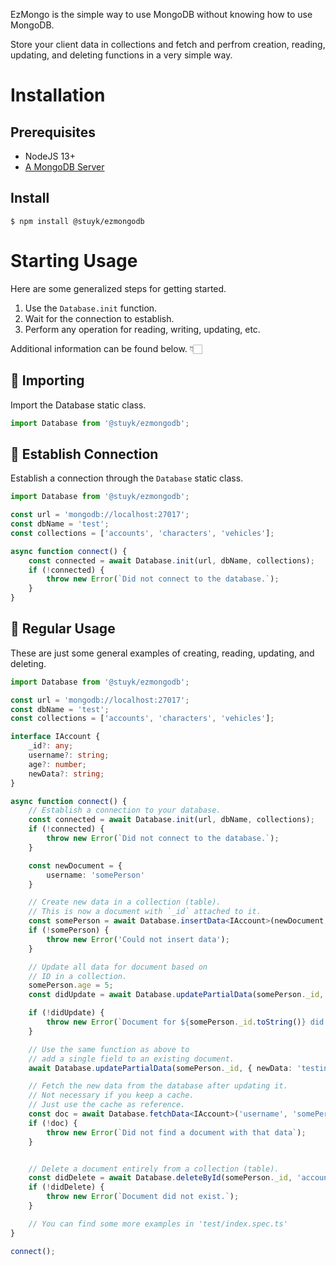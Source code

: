 EzMongo is the simple way to use MongoDB without knowing how to use MongoDB.

Store your client data in collections and fetch and perfrom creation, reading, updating, and deleting functions in a very simple way.

# Installation

## Prerequisites

-   NodeJS 13+
-   [A MongoDB Server](https://www.mongodb.com/try/download/community)

## Install

```
$ npm install @stuyk/ezmongodb
```

# Starting Usage

Here are some generalized steps for getting started.

1. Use the `Database.init` function.
2. Wait for the connection to establish.
3. Perform any operation for reading, writing, updating, etc.

Additional information can be found below. 👇🏻

## 🔽 Importing

Import the Database static class.

```js
import Database from '@stuyk/ezmongodb';
```

## 🔗 Establish Connection

Establish a connection through the `Database` static class.

```js
import Database from '@stuyk/ezmongodb';

const url = 'mongodb://localhost:27017';
const dbName = 'test';
const collections = ['accounts', 'characters', 'vehicles'];

async function connect() {
    const connected = await Database.init(url, dbName, collections);
    if (!connected) {
        throw new Error(`Did not connect to the database.`);
    }
}
```

## 📝 Regular Usage


These are just some general examples of creating, reading, updating, and deleting.


```ts
import Database from '@stuyk/ezmongodb';

const url = 'mongodb://localhost:27017';
const dbName = 'test';
const collections = ['accounts', 'characters', 'vehicles'];

interface IAccount {
    _id?: any;
    username?: string;
    age?: number;
    newData?: string;
}

async function connect() {
    // Establish a connection to your database.
    const connected = await Database.init(url, dbName, collections);
    if (!connected) {
        throw new Error(`Did not connect to the database.`);
    }

    const newDocument = {
        username: 'somePerson'
    }

    // Create new data in a collection (table).
    // This is now a document with `_id` attached to it.
    const somePerson = await Database.insertData<IAccount>(newDocument, 'accounts', true);
    if (!somePerson) {
        throw new Error('Could not insert data');
    }

    // Update all data for document based on 
    // ID in a collection.
    somePerson.age = 5;
    const didUpdate = await Database.updatePartialData(somePerson._id, { ...somePerson }, 'accounts');

    if (!didUpdate) {
        throw new Error(`Document for ${somePerson._id.toString()} did not update.`);
    }

    // Use the same function as above to
    // add a single field to an existing document.
    await Database.updatePartialData(somePerson._id, { newData: 'testing' }, 'accounts');

    // Fetch the new data from the database after updating it.
    // Not necessary if you keep a cache. 
    // Just use the cache as reference.
    const doc = await Database.fetchData<IAccount>('username', 'somePerson', 'accounts');
    if (!doc) {
        throw new Error(`Did not find a document with that data`);
    }


    // Delete a document entirely from a collection (table).
    const didDelete = await Database.deleteById(somePerson._id, 'accounts');
    if (!didDelete) {
        throw new Error(`Document did not exist.`);
    }

    // You can find some more examples in 'test/index.spec.ts'
}

connect();
```
